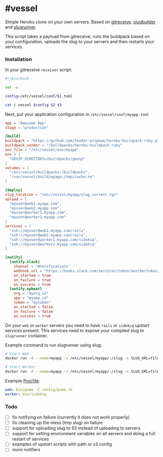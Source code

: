 #vessel
======

Simple Heroku clone on your own servers. Based on [gitreceive](https://github.com/progrium/gitreceive), [slugbuilder](https://github.com/flynn/flynn/tree/master/slugbuilder) and [slugrunner](https://github.com/flynn/flynn/tree/master/slugrunner).

This script takes a payload from gitreceive, runs the buildpack based on your configuration, uploads the slug to your servers and then restarts your services.

### Installation

In your gitreceive `receiver` script:

```bash
#!/bin/bash

set -e

config=/etc/vessel/conf/$1.toml

cat | vessel $config $2 $3
```

Next, put your application configuration in `/etc/vessel/conf/myapp.toml`

```toml
app = "Awesome App"
stage = "production"

[build]
buildpack = "https://github.com/teodor-pripoae/heroku-buildpack-ruby.git"
buildpack_vendor = "/buildpacks/heroku-buildpack-ruby"
env_file = "/etc/vessel/env/myapp"
env = [
  "GEOIP_DIRECTORY=/buildpacks/geoip"
]
volumes = [
  "/etc/vessel/buildpacks:/buildpacks",
  "/var/vessel/build/myapp:/tmp/cache:rw"
]

[deploy]
slug_location = "/etc/vessel/myapp/slug_current.tgz"
upload = [
  "myuser@web1.myapp.com",
  "myuser@web2.myapp.com",
  "myuser@worker1.myapp.com",
  "myuser@worker2.myapp.com"
]
services = [
  "ssh://myuser@web1.myapp.com/rails",
  "ssh://myuser@web2.myapp.com/rails",
  "ssh://myuser@worker1.myapp.com/sidekiq",
  "ssh://myuser@worker2.myapp.com/sidekiq"
]

[notify]
  [notify.slack]
    channel = "#notifications"
    webhook_url = "https://hooks.slack.com/services/token/anothertoken/yetanothertoken"
    on_started = true
    on_failure = true
    on_success = true
  [notify.opbeat]
    org = "myorg_id"
    app = "myapp_id"
    token = "mytoken"
    on_started = false
    on_failure = false
    on_success = true
```

On your `web` or `worker` servers you need to have `rails` or `sidekiq` upstart services present. This services need to expose your compiled slug to `slugrunner` container.

Example command to run slugrunner using slug:

```bash
# Start Web
docker run -d --name=myapp -v /etc/vessel/myapp/:/slug -e SLUG_URL=file:///slug/slug_current.tgz --env-file=/etc/vessel/env/myapp.conf -a stdout -a stderr flynn/slugrunner start web

# Start Worker
docker run -d --name=myapp -v /etc/vessel/myapp/:/slug -e SLUG_URL=file:///slug/slug_current.tgz --env-file=/etc/vessel/env/myapp.conf -a stdout -a stderr flynn/slugrunner start worker
```

Example [Procfile](https://devcenter.heroku.com/articles/procfile):

```yaml
web: bin/puma -C config/puma.rb
worker: bin/sidekiq
```

### Todo

- [ ] fix notifying on failure (currently it does not work properly)
- [ ] fix cleaning up the mess (tmp slug) on failure
- [ ] support for uploading slug to S3 instead of uploading to servers
- [ ] support for setting environment variables on all servers and doing a full restart of services
- [ ] examples of upstart scripts with path or s3 config
- [ ] more notifiers